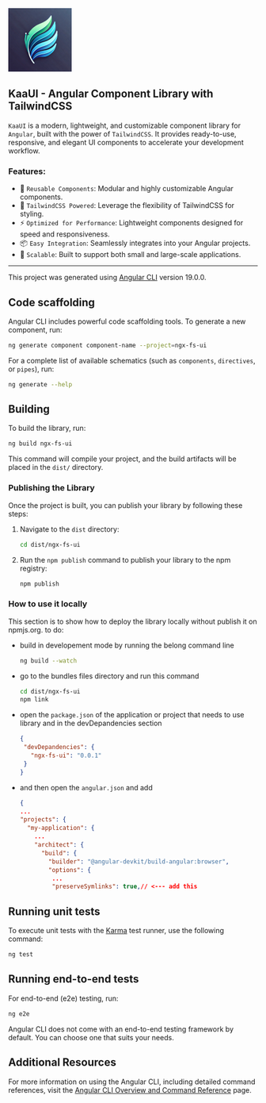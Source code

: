 <img alt="/assets/logo.webp" height="128" src="./assets/logo.webp" width="auto"/>

## KaaUI - Angular Component Library with TailwindCSS

`KaaUI` is a modern, lightweight, and customizable component library for `Angular`, built with the power of `TailwindCSS`.
It provides ready-to-use, responsive, and elegant UI components to accelerate your development workflow.

### Features:

+ 🧩 `Reusable Components`: Modular and highly customizable Angular components.
+ 🎨 `TailwindCSS Powered`: Leverage the flexibility of TailwindCSS for styling.
+ ⚡ `Optimized for Performance`: Lightweight components designed for speed and responsiveness.
+ 📦 `Easy Integration`: Seamlessly integrates into your Angular projects.
+ 🚀 `Scalable`: Built to support both small and large-scale applications.

---- 
This project was generated using [Angular CLI](https://github.com/angular/angular-cli) version 19.0.0.

## Code scaffolding

Angular CLI includes powerful code scaffolding tools. To generate a new component, run:

```bash
ng generate component component-name --project=ngx-fs-ui
```

For a complete list of available schematics (such as `components`, `directives`, or `pipes`), run:

```bash
ng generate --help
```

## Building

To build the library, run:

```bash
ng build ngx-fs-ui
```

This command will compile your project, and the build artifacts will be placed in the `dist/` directory.

### Publishing the Library

Once the project is built, you can publish your library by following these steps:

1. Navigate to the `dist` directory:
   ```bash
   cd dist/ngx-fs-ui
   ```

2. Run the `npm publish` command to publish your library to the npm registry:
   ```bash
   npm publish
   ```

### How to use it locally

This section is to show how to deploy the library locally without publish it on npmjs.org.
to do:

- build in developement mode by running the belong command line
   ```bash
   ng build --watch
   ```
- go to the bundles files directory and run this command
   ```bash
  cd dist/ngx-fs-ui
  npm link
   ```
- open the `package.json` of the application or project that needs to use library and in the devDepandencies section
   ```json
  {
    "devDepandencies": {
      "ngx-fs-ui": "0.0.1"
    }  
  }
  ```
- and then open the `angular.json` and add
  ```json
  {
  ...
  "projects": {
    "my-application": {
      ...
      "architect": {
        "build": {
          "builder": "@angular-devkit/build-angular:browser",
          "options": {
           ...
           "preserveSymlinks": true,// <--- add this
  ```

## Running unit tests

To execute unit tests with the [Karma](https://karma-runner.github.io) test runner, use the following command:

```bash
ng test
```

## Running end-to-end tests

For end-to-end (e2e) testing, run:

```bash
ng e2e
```

Angular CLI does not come with an end-to-end testing framework by default. You can choose one that suits your needs.

## Additional Resources

For more information on using the Angular CLI, including detailed command references, visit the [Angular CLI Overview and Command Reference](https://angular.dev/tools/cli) page.

